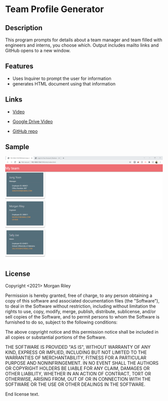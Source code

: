 # Team Profile Generator

## Description
This program prompts for details about a team manager and team filled with engineers and interns, you choose which. Output includes mailto links and GitHub opens to a new window.

## Features
* Uses Inquirer to prompt the user for information
* generates HTML document using that information

## Links
* [Video](https://watch.screencastify.com/v/0x33QeKSSCpPgDnDbZcT)

* [Google Drive Video](https://drive.google.com/file/d/1-ydb_jkipuHSE0EZyEEuBCQR_2YsHJzL/view?usp=sharing)

* [GitHub repo](https://github.com/MJGRiley/OOP)

## Sample
![Image](./sample.png)

## License
  Copyright <2021> Morgan Riley

  Permission is hereby granted, free of charge, to any person obtaining a copy of this software and associated documentation files (the "Software"), to deal in the Software without restriction, including without limitation the rights to use, copy, modify, merge, publish, distribute, sublicense, and/or sell copies of the Software, and to permit persons to whom the Software is furnished to do so, subject to the following conditions:
  
  The above copyright notice and this permission notice shall be included in all copies or substantial portions of the Software.
  
  THE SOFTWARE IS PROVIDED "AS IS", WITHOUT WARRANTY OF ANY KIND, EXPRESS OR IMPLIED, INCLUDING BUT NOT LIMITED TO THE WARRANTIES OF MERCHANTABILITY, FITNESS FOR A PARTICULAR PURPOSE AND NONINFRINGEMENT. IN NO EVENT SHALL THE AUTHORS OR COPYRIGHT HOLDERS BE LIABLE FOR ANY CLAIM, DAMAGES OR OTHER LIABILITY, WHETHER IN AN ACTION OF CONTRACT, TORT OR OTHERWISE, ARISING FROM, OUT OF OR IN CONNECTION WITH THE SOFTWARE OR THE USE OR OTHER DEALINGS IN THE SOFTWARE.
  
  End license text.
